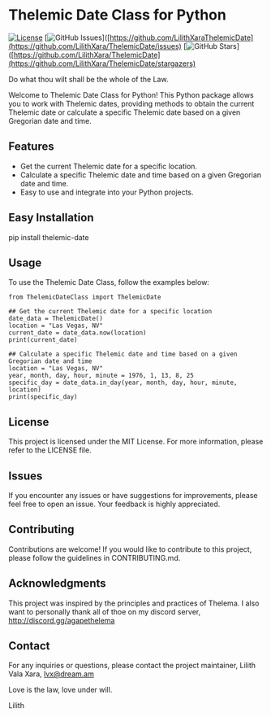 # Thelemic Date Class for Python

[![License](https://img.shields.io/badge/License-MIT-blue.svg)](https://opensource.org/licenses/MIT)
[![GitHub Issues](https://img.shields.io/github/issues/LilithXara/ThelemicDate.svg)]([https://github.com/LilithXaraThelemicDate](https://github.com/LilithXara/ThelemicDate/issues)
[![GitHub Stars](https://img.shields.io/github/stars/LilithXara/ThelemicDate.svg)]([https://github.com/LilithXara/ThelemicDate](https://github.com/LilithXara/ThelemicDate/stargazers)

Do what thou wilt shall be the whole of the Law. 

Welcome to Thelemic Date Class for Python! This Python package allows you to work with Thelemic dates, providing methods to obtain the current Thelemic date or calculate a specific Thelemic date based on a given Gregorian date and time.

## Features

- Get the current Thelemic date for a specific location.
- Calculate a specific Thelemic date and time based on a given Gregorian date and time.
- Easy to use and integrate into your Python projects.

## Easy Installation

pip install thelemic-date

## Usage
To use the Thelemic Date Class, follow the examples below:

```
from ThelemicDateClass import ThelemicDate

## Get the current Thelemic date for a specific location
date_data = ThelemicDate()
location = "Las Vegas, NV"
current_date = date_data.now(location)
print(current_date)

## Calculate a specific Thelemic date and time based on a given Gregorian date and time
location = "Las Vegas, NV"
year, month, day, hour, minute = 1976, 1, 13, 8, 25
specific_day = date_data.in_day(year, month, day, hour, minute, location)
print(specific_day)
```

## License
This project is licensed under the MIT License. For more information, please refer to the LICENSE file.

## Issues
If you encounter any issues or have suggestions for improvements, please feel free to open an issue. Your feedback is highly appreciated.

## Contributing
Contributions are welcome! If you would like to contribute to this project, please follow the guidelines in CONTRIBUTING.md.

## Acknowledgments
This project was inspired by the principles and practices of Thelema. I also want to personally thank all of thoe on my discord server, http://discord.gg/agapethelema 

## Contact
For any inquiries or questions, please contact the project maintainer, Lilith Vala Xara, lvx@dream.am

Love is the law, love under will.  

Lilith 
